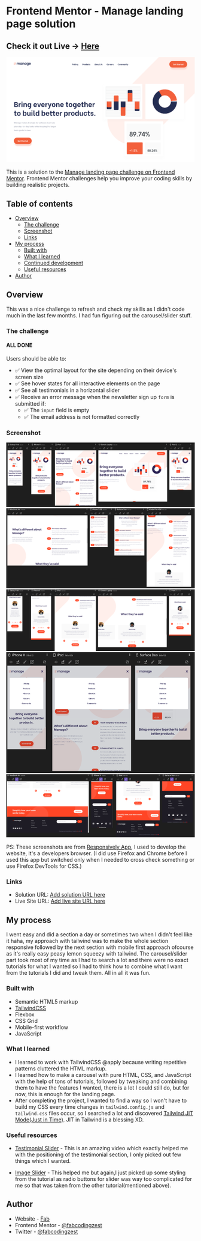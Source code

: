 # Frontend Mentor - Manage landing page solution

## Check it out Live -> [Here](https://fab-manage.netlify.app/)

![screenshot 0](./design/screenshot-0.png)

This is a solution to the [Manage landing page challenge on Frontend Mentor](https://www.frontendmentor.io/challenges/manage-landing-page-SLXqC6P5). Frontend Mentor challenges help you improve your coding skills by building realistic projects.

## Table of contents

- [Overview](#overview)
  - [The challenge](#the-challenge)
  - [Screenshot](#screenshot)
  - [Links](#links)
- [My process](#my-process)
  - [Built with](#built-with)
  - [What I learned](#what-i-learned)
  - [Continued development](#continued-development)
  - [Useful resources](#useful-resources)
- [Author](#author)

## Overview

This was a nice challenge to refresh and check my skills as I didn't code much in the last few months. I had fun figuring out the carousel/slider stuff.

### The challenge

#### ALL DONE

Users should be able to:

- ✅ View the optimal layout for the site depending on their device's screen size
- ✅ See hover states for all interactive elements on the page
- ✅ See all testimonials in a horizontal slider
- ✅ Receive an error message when the newsletter sign up `form` is submitted if:
  - ✅ The `input` field is empty
  - ✅ The email address is not formatted correctly

### Screenshot

![screenshot 1](./design/screenshot-1.png)
![screenshot 2](./design/screenshot-2.png)
![screenshot 3](./design/screenshot-3.png)
![screenshot 4](./design/screenshot-4.png)
![screenshot 5](./design/screenshot-5.png)

PS: These screenshots are from [Responsively App](https://responsively.app/), I used to develop the website, it's a developers browser. (I did use Firefox and Chrome before I used this app but switched only when I needed to cross check something or use Firefox DevTools for CSS.)

### Links

- Solution URL: [Add solution URL here](https://github.com/fabcodingzest/FE-manage-Landing-Page)
- Live Site URL: [Add live site URL here](https://fab-manage.netlify.app/)

## My process

I went easy and did a section a day or sometimes two when I didn't feel like it haha, my approach with tailwind was to make the whole section responsive followed by the next section with mobile first approach ofcourse as it's really easy peasy lemon squeezy with tailwind. The carousel/slider part took most of my time as I had to search a lot and there were no exact tutorials for what I wanted so I had to think how to combine what I want from the tutorials I did and tweak them. All in all it was fun.

### Built with

- Semantic HTML5 markup
- [TailwindCSS](https://tailwindcss.com/)
- Flexbox
- CSS Grid
- Mobile-first workflow
- JavaScript

### What I learned

- I learned to work with TailwindCSS @apply because writing repetitive patterns cluttered the HTML markup.
- I learned how to make a carousel with pure HTML, CSS, and JavaScript with the help of tons of tutorials, followed by tweaking and combining them to have the features I wanted, there is a lot I could still do, but for now, this is enough for the landing page.
- After completing the project, I wanted to find a way so I won't have to build my CSS every time changes in `tailwind.config.js` and `tailwind.css` files occur, so I searched a lot and discovered [Tailwind JIT Mode(Just in Time)](https://tailwindcss.com/docs/just-in-time-mode). JIT in Tailwind is a blessing XD.

### Useful resources
- [Testimonial Slider](https://www.youtube.com/watch?v=fzgLWi40-2g&list=LL&index=6) - This is an amazing video which exactly helped me with the positioning of the testimonial section, I only picked out few things which I wanted.

- [Image Slider](https://www.youtube.com/watch?v=0wvrlOyGlq0&list=LL&index=8&t=616s) - This helped me but again,I just picked up some styling from the tutorial as radio buttons for slider was way too complicated for me so that was taken from the other tutorial(mentioned above).

## Author

- Website - [Fab](https://linktr.ee/fabcodingzest)
- Frontend Mentor - [@fabcodingzest](https://www.frontendmentor.io/profile/fabcodingzest)
- Twitter - [@fabcodingzest](https://www.twitter.com/fabcodingzest)
